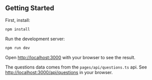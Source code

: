 ## Getting Started

First, install:

```bash
npm install
```

Run the development server:

```bash
npm run dev
```

Open [http://localhost:3000](http://localhost:3000) with your browser to see the result.

The questions data comes from the `pages/api/questions.ts` api. See [http://localhost:3000/api/questions](http://localhost:3000/api/questions) in your browser.
